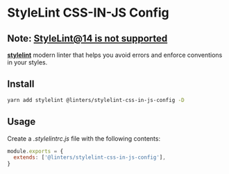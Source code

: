 # StyleLint CSS-IN-JS Config

## **Note**: [StyleLint@14 is not supported](https://github.com/styled-components/styled-components/issues/3607)

[**stylelint**](https://github.com/stylelint/stylelint) modern linter that helps you avoid errors and enforce conventions in your styles.

## Install

```sh
yarn add stylelint @linters/stylelint-css-in-js-config -D
```

## Usage

Create a _.stylelintrc.js_ file with the following contents:

```js
module.exports = {
  extends: ['@linters/stylelint-css-in-js-config'],
}
```
